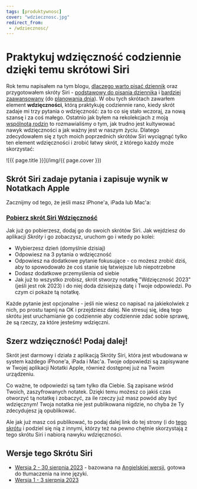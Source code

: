```yaml
---
tags: [produktywnosc]
cover: "wdziecznosc.jpg"
redirect_from:
 - /wdziecznosc/
---
```


# Praktykuj wdzięczność codziennie dzięki temu skrótowi Siri

Rok temu napisałem na tym blogu, [dlaczego warto pisać dziennik](/codziennik) oraz przygotowałem skróty Siri - [podstawowy do pisania dziennika](/dziennika) i [bardziej zaawansowany](/planowanie) (do [planowania dnia](/zaplanuj)). W obu tych skrótach zawarłem element **wdzięczności**, którą praktykuję codziennie rano, kiedy skrót zadaje mi trzy pytania o wdzięczność: za to co się stało wczoraj, za nową szansę i za coś małego. Ostatnio jak byłem na rekolekcjach z moją [wspólnotą rodzin](https://gdynia.franciszkanie.pl/grupy-ga/wspolnota-rodzin-sw-maksymiliana-gdynia/) to rozmawialiśmy o tym, jak trudno jest kultywować nawyk wdzięczności a jak ważny jest w naszym życiu. Dlatego zdecydowałem się z tych moich poprzednich skrótów Siri wyciągnąć tylko ten element wdzięczności i zrobić łatwy skrót, z którego każdy może skorzystać:

<!--More-->

![{{ page.title }}](/img/{{ page.cover }})

## Skrót Siri zadaje pytania i zapisuje wynik w Notatkach Apple

Zacznijmy od tego, że jeśli masz iPhone'a, iPada lub Mac'a:

### [Pobierz skrót Siri Wdzięczność][w]

Jak już go pobierzesz, dodaj go do swoich skrótów Siri. Jak wejdziesz do aplikacji *Skróty* i go zobaczysz, uruchom go i wtedy po kolei:

- Wybierzesz dzień (domyślnie dzisiaj)
- Odpowiesz na 3 pytania o wdzięczność
- Odpowiesz na dodatkowe pytanie fokusujące - co możesz zrobić dziś, aby to spowodowało że coś stanie się łatwiejsze lub niepotrzebne
- Dodasz dodatkowe przemyślenia od siebie
- Jak już to wszystko zrobisz, skrót stworzy notatkę "Wdzięczność 2023" (jeśli jest rok 2023) i do niej doda dzisiejszą datę i Twoje odpowiedzi. Po czym ci pokaże tą notatkę.

Każde pytanie jest opcjonalne - jeśli nie wiesz co napisać na jakiekolwiek z nich, po prostu tapnij na OK i przejdziesz dalej. Nie stresuj się, ideą tego skrótu jest uruchamianie go codziennie aby codziennie zdać sobie sprawę, że są rzeczy, za które jesteśmy wdzięczni.

## Szerz wdzięczność! Podaj dalej!

Skrót jest darmowy i działa z aplikacją Skróty Siri, która jest wbudowana w system każdego iPhone'a, iPada i Mac'a. Twoje odpowiedzi są zapisywane w Twojej aplikacji Notatki Apple, również dostępnej już na Twoim urządzeniu.

Co ważne, te odpowiedzi są tam tylko dla Ciebie. Są zapisane wśród Twoich, zaszyfrowanych notatek. Dzięki temu możesz co jakiś czas otworzyć tą notatkę i zobaczyć, za ile rzeczy już masz powód aby być wdzięcznym! Twoja notatka nie jest publikowana nigdzie, no chyba że Ty zdecydujesz ją opublikować.

Ale jak już masz coś publikować, to podaj dalej link do tej strony (i do [tego skrótu][w] i podziel się nią z innymi, którzy też na pewno chętnie skorzystają z tego skrótu Siri i nabiorą nawyku wdzięczności.

## Wersje tego Skrótu Siri

- [Wersja 2 - 30 sierpnia 2023][w] - bazowana na [Angielskiej wersji](/gratitude/), gotowa do tłumaczenia na inne języki.
- [Wersja 1 - 3 sierpnia 2023][w1]

[w]: https://www.icloud.com/shortcuts/a7d8401d7d124b05befd5b070d0b5425
[w1]: https://www.icloud.com/shortcuts/f2b03bc793d14756b0e1963b1c031d23

[n]: https://michael.gratis/nozbe_pl
[np]: https://michael.gratis/nozbepersonal_pl
